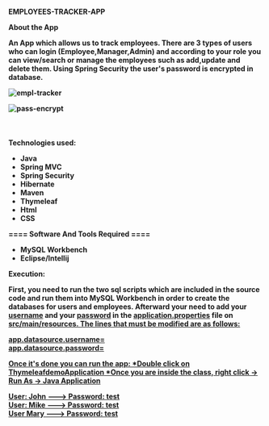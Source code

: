    <b>EMPLOYEES-TRACKER-APP</b>


<b> About the App <b>
<p> An App which allows us to track employees. There are 3 types of users who can login (Employee,Manager,Admin) and according to your role you can view/search or manage the employees such as add,update and delete them. Using Spring Security the user's password is encrypted in database. </p>

![empl-tracker](https://user-images.githubusercontent.com/74924160/191194814-3c56f3ae-72e6-4d4b-aa10-76ef5170fa17.png)


![pass-encrypt](https://user-images.githubusercontent.com/74924160/191194903-c1bf4761-455a-4936-81a7-74b804e35367.png)
<br><br><br><br>
<b> Technologies used: </b>
<ul>
<li>Java</li>
<li>Spring MVC</li>
<li>Spring Security</li>
<li>Hibernate</li>
<li>Maven</li>
<li>Thymeleaf</li>
<li>Html</li>
<li>CSS</li>
</ul>


 ==== Software And Tools Required ====
 <ul>
<li>MySQL Workbench</li>
<li>Eclipse/Intellij</li>
</ul>

<b>Execution:</b>

First, you need to run the two sql scripts which are included in the source code and run them into MySQL Workbench in order to create the databases for users and employees. Afterward your need to add your <u>username</u> and your <u>password</u> in the <u>application.properties</u> file on <u>src/main/resources</ul>. The lines that must be modified are as follows:

app.datasource.username=
<br>
app.datasource.password=

Once it's done you can run the app:
*Double click on <u>ThymeleafdemoApplication</u>
*Once you are inside the class, right click -> Run As -> Java Application

User: John ---> Password: test <br>
User: Mike ---> Password: test <br>
User Mary  ---> Password: test

